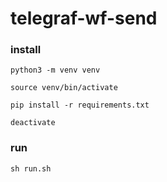 # telegraf-wf-send


### install
```
python3 -m venv venv

source venv/bin/activate

pip install -r requirements.txt

deactivate
```

### run
```
sh run.sh
```